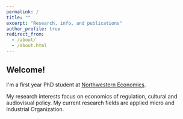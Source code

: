 ```yaml
---
permalink: /
title: ""
excerpt: "Research, info, and publications"
author_profile: true
redirect_from: 
  - /about/
  - /about.html
---
```


## Welcome!

I'm a first year PhD student at [Northwestern Economics](https://economics.northwestern.edu/).

My research interests focus on economics of regulation, cultural and audiovisual policy. My current research fields are applied micro and Industrial Organization.
